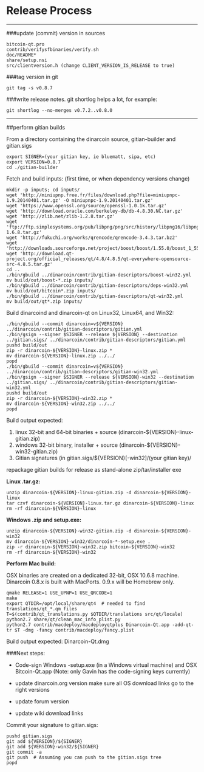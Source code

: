 Release Process
====================

* * *

###update (commit) version in sources


	bitcoin-qt.pro
	contrib/verifysfbinaries/verify.sh
	doc/README*
	share/setup.nsi
	src/clientversion.h (change CLIENT_VERSION_IS_RELEASE to true)

###tag version in git

	git tag -s v0.8.7

###write release notes. git shortlog helps a lot, for example:

	git shortlog --no-merges v0.7.2..v0.8.0

* * *

##perform gitian builds

 From a directory containing the dinarcoin source, gitian-builder and gitian.sigs
  
	export SIGNER=(your gitian key, ie bluematt, sipa, etc)
	export VERSION=0.8.7
	cd ./gitian-builder

 Fetch and build inputs: (first time, or when dependency versions change)

	mkdir -p inputs; cd inputs/
	wget 'http://miniupnp.free.fr/files/download.php?file=miniupnpc-1.9.20140401.tar.gz' -O miniupnpc-1.9.20140401.tar.gz'
	wget 'https://www.openssl.org/source/openssl-1.0.1k.tar.gz'
	wget 'http://download.oracle.com/berkeley-db/db-4.8.30.NC.tar.gz'
	wget 'http://zlib.net/zlib-1.2.8.tar.gz'
	wget 'ftp://ftp.simplesystems.org/pub/libpng/png/src/history/libpng16/libpng-1.6.8.tar.gz'
	wget 'http://fukuchi.org/works/qrencode/qrencode-3.4.3.tar.bz2'
	wget 'http://downloads.sourceforge.net/project/boost/boost/1.55.0/boost_1_55_0.tar.bz2'
	wget 'http://download.qt-project.org/official_releases/qt/4.8/4.8.5/qt-everywhere-opensource-src-4.8.5.tar.gz'
	cd ..
	./bin/gbuild ../dinarcoin/contrib/gitian-descriptors/boost-win32.yml
	mv build/out/boost-*.zip inputs/
	./bin/gbuild ../dinarcoin/contrib/gitian-descriptors/deps-win32.yml
	mv build/out/bitcoin*.zip inputs/
	./bin/gbuild ../dinarcoin/contrib/gitian-descriptors/qt-win32.yml
	mv build/out/qt*.zip inputs/

 Build dinarcoind and dinarcoin-qt on Linux32, Linux64, and Win32:
  
	./bin/gbuild --commit dinarcoin=v${VERSION} ../dinarcoin/contrib/gitian-descriptors/gitian.yml
	./bin/gsign --signer $SIGNER --release ${VERSION} --destination ../gitian.sigs/ ../dinarcoin/contrib/gitian-descriptors/gitian.yml
	pushd build/out
	zip -r dinarcoin-${VERSION}-linux.zip *
	mv dinarcoin-${VERSION}-linux.zip ../../
	popd
	./bin/gbuild --commit dinarcoin=v${VERSION} ../dinarcoin/contrib/gitian-descriptors/gitian-win32.yml
	./bin/gsign --signer $SIGNER --release ${VERSION}-win32 --destination ../gitian.sigs/ ../dinarcoin/contrib/gitian-descriptors/gitian-win32.yml
	pushd build/out
	zip -r dinarcoin-${VERSION}-win32.zip *
	mv dinarcoin-${VERSION}-win32.zip ../../
	popd

  Build output expected:

  1. linux 32-bit and 64-bit binaries + source (dinarcoin-${VERSION}-linux-gitian.zip)
  2. windows 32-bit binary, installer + source (dinarcoin-${VERSION}-win32-gitian.zip)
  3. Gitian signatures (in gitian.sigs/${VERSION}[-win32]/(your gitian key)/

repackage gitian builds for release as stand-alone zip/tar/installer exe

**Linux .tar.gz:**

	unzip dinarcoin-${VERSION}-linux-gitian.zip -d dinarcoin-${VERSION}-linux
	tar czvf dinarcoin-${VERSION}-linux.tar.gz dinarcoin-${VERSION}-linux
	rm -rf dinarcoin-${VERSION}-linux

**Windows .zip and setup.exe:**

	unzip dinarcoin-${VERSION}-win32-gitian.zip -d dinarcoin-${VERSION}-win32
	mv dinarcoin-${VERSION}-win32/dinarcoin-*-setup.exe .
	zip -r dinarcoin-${VERSION}-win32.zip bitcoin-${VERSION}-win32
	rm -rf dinarcoin-${VERSION}-win32

**Perform Mac build:**

  OSX binaries are created on a dedicated 32-bit, OSX 10.6.8 machine.
  Dinarcoin 0.8.x is built with MacPorts.  0.9.x will be Homebrew only.

	qmake RELEASE=1 USE_UPNP=1 USE_QRCODE=1
	make
	export QTDIR=/opt/local/share/qt4  # needed to find translations/qt_*.qm files
	T=$(contrib/qt_translations.py $QTDIR/translations src/qt/locale)
	python2.7 share/qt/clean_mac_info_plist.py
	python2.7 contrib/macdeploy/macdeployqtplus Dinarcoin-Qt.app -add-qt-tr $T -dmg -fancy contrib/macdeploy/fancy.plist

 Build output expected: Dinarcoin-Qt.dmg

###Next steps:

* Code-sign Windows -setup.exe (in a Windows virtual machine) and
  OSX Bitcoin-Qt.app (Note: only Gavin has the code-signing keys currently)

* update dinarcoin.org version
  make sure all OS download links go to the right versions

* update forum version

* update wiki download links

Commit your signature to gitian.sigs:

	pushd gitian.sigs
	git add ${VERSION}/${SIGNER}
	git add ${VERSION}-win32/${SIGNER}
	git commit -a
	git push  # Assuming you can push to the gitian.sigs tree
	popd

